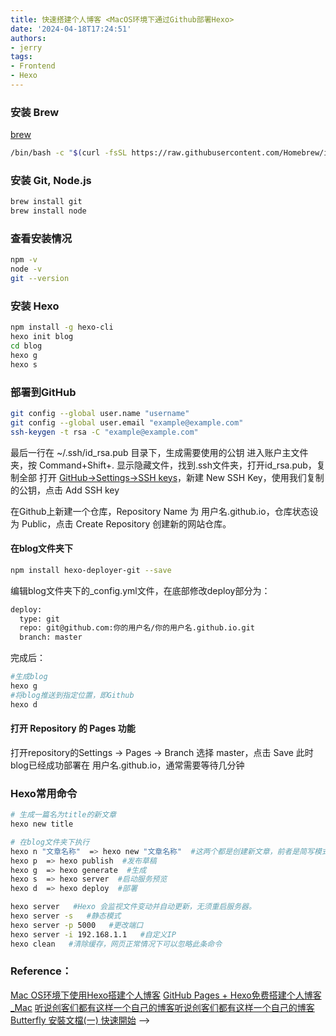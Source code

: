 ```yaml
---
title: 快速搭建个人博客 <MacOS环境下通过Github部署Hexo>
date: '2024-04-18T17:24:51'
authors:
- jerry
tags:
- Frontend
- Hexo
---
```


### 安装 Brew
[brew](https://brew.sh)
```bash
/bin/bash -c "$(curl -fsSL https://raw.githubusercontent.com/Homebrew/install/HEAD/install.sh)"
```
<!-- truncate -->

### 安装 Git, Node.js
```bash
brew install git
brew install node
```

### 查看安装情况
```bash
npm -v
node -v
git --version
```

### 安装 Hexo
```bash
npm install -g hexo-cli
hexo init blog
cd blog
hexo g
hexo s
```

### 部署到GitHub
```bash
git config --global user.name "username"
git config --global user.email "example@example.com"
ssh-keygen -t rsa -C "example@example.com"
```
最后一行在 ~/.ssh/id_rsa.pub 目录下，生成需要使用的公钥
进入账户主文件夹，按 Command+Shift+. 显示隐藏文件，找到.ssh文件夹，打开id_rsa.pub，复制全部
打开 [GitHub->Settings->SSH keys](https://github.com/settings/keys)，新建 New SSH Key，使用我们复制的公钥，点击 Add SSH key

在Github上新建一个仓库，Repository Name 为 用户名.github.io，仓库状态设为 Public，点击 Create Repository 创建新的网站仓库。

#### 在blog文件夹下

```bash
npm install hexo-deployer-git --save
```
编辑blog文件夹下的_config.yml文件，在底部修改deploy部分为：
```bash
deploy:
  type: git
  repo: git@github.com:你的用户名/你的用户名.github.io.git
  branch: master
```
完成后：
```bash
#生成blog
hexo g
#将blog推送到指定位置，即Github
hexo d
```

#### 打开 Repository 的 Pages 功能
打开repository的Settings -> Pages -> Branch 选择 master，点击 Save
此时blog已经成功部署在 用户名.github.io，通常需要等待几分钟

### Hexo常用命令
```bash
# 生成一篇名为title的新文章
hexo new title

# 在blog文件夹下执行
hexo n "文章名称"  => hexo new "文章名称"  #这两个都是创建新文章，前者是简写模式，下同，new后面加一个draft可以生成草稿
hexo p  => hexo publish  #发布草稿
hexo g  => hexo generate  #生成
hexo s  => hexo server  #启动服务预览
hexo d  => hexo deploy  #部署

hexo server   #Hexo 会监视文件变动并自动更新，无须重启服务器。
hexo server -s   #静态模式
hexo server -p 5000   #更改端口
hexo server -i 192.168.1.1   #自定义IP
hexo clean   #清除缓存，网页正常情况下可以忽略此条命令
```

### Reference：
[Mac OS环境下使用Hexo搭建个人博客](https://blog.l3zc.com/2022/05/mac环境下使用hexo搭建个人博客/)
[GitHub Pages + Hexo免费搭建个人博客_Mac](https://zhuanlan.zhihu.com/p/114195340)
[听说创客们都有这样一个自己的博客听说创客们都有这样一个自己的博客](https://mp.weixin.qq.com/s/jVEv9jHV3WS5nAkVOmAcng)
[Butterfly 安裝文檔(一) 快速開始](https://butterfly.js.org/posts/21cfbf15/#安裝) -->
